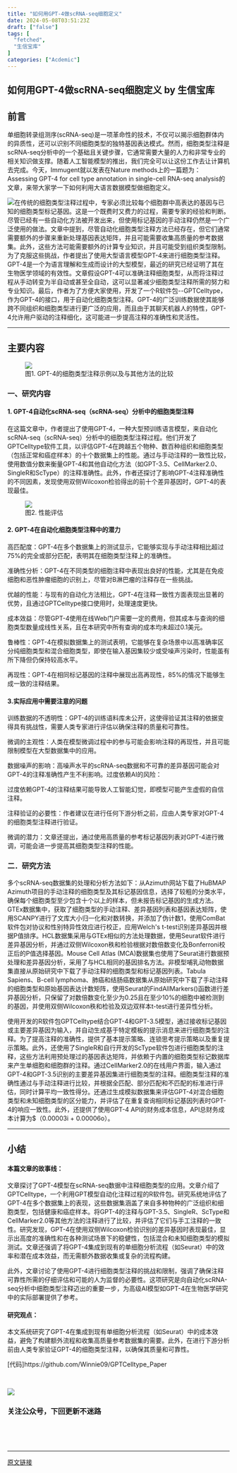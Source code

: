 ```yaml
---
title: "如何用GPT-4做scRNA-seq细胞定义"
date: 2024-05-08T03:51:23Z
draft: ["false"]
tags: [
  "fetched",
  "生信宝库"
]
categories: ["Acdemic"]
---
```

如何用GPT-4做scRNA-seq细胞定义 by 生信宝库
------
<div><section data-tool="mdnice编辑器" data-website="https://www.mdnice.com"><h2 data-tool="mdnice编辑器"><span></span><span>前言</span><span></span></h2><p data-tool="mdnice编辑器">单细胞转录组测序(scRNA-seq)是一项革命性的技术，不仅可以揭示细胞群体内的异质性，还可以识别不同细胞类型的独特基因表达模式。然而，细胞类型注释是scRNA-seq分析中的一个基础且关键步骤，它通常需要大量的人力和非常专业的相关知识做支撑。随着人工智能模型的推出，我们完全可以让这份工作去让计算机去完成。今天，Immugent就以发表在Nature methods上的一篇题为：Assessing GPT-4 for cell type annotation in single-cell RNA-seq analysis的文章，来带大家学一下如何利用大语言数据模型做细胞定义。</p><p data-tool="mdnice编辑器"><img data-imgfileid="100007227" data-ratio="0.40115440115440115" data-src="https://mmbiz.qpic.cn/mmbiz_png/GL6g5Y3aR7eBp4YULxIlkjaxuJic7OPOfnTDgHblfhASWkrLdlJcN4KVLjDowmHjq6TqFQeGAtvJLpfCzBDfT3w/640?wx_fmt=png&amp;from=appmsg" data-type="png" data-w="693" src="https://mmbiz.qpic.cn/mmbiz_png/GL6g5Y3aR7eBp4YULxIlkjaxuJic7OPOfnTDgHblfhASWkrLdlJcN4KVLjDowmHjq6TqFQeGAtvJLpfCzBDfT3w/640?wx_fmt=png&amp;from=appmsg">在传统的细胞类型注释过程中，专家必须比较每个细胞群中高表达的基因与已知的细胞类型标记基因。这是一个既费时又费力的过程，需要专家的经验和判断。尽管已经有一些自动化方法被开发出来，但使用标记基因的手动注释仍然是一个广泛使用的做法。文章中提到，尽管自动化细胞类型注释方法已经存在，但它们通常需要额外的步骤来重新处理基因表达矩阵，并且可能需要收集高质量的参考数据集。此外，这些方法可能需要额外的计算专业知识，并且可能受到组织类型限制。为了克服这些挑战，作者提出了使用大型语言模型GPT-4来进行细胞类型注释。GPT-4是一个为语言理解和生成而设计的大型模型，最近的研究已经证明了其在生物医学领域的有效性。文章假设GPT-4可以准确注释细胞类型，从而将注释过程从手动转变为半自动或甚至全自动，这可以显著减少细胞类型注释所需的努力和专业知识。最后，作者为了方便大家使用，开发了一个R软件包--GPTCelltype，作为GPT-4的接口，用于自动化细胞类型注释。GPT-4的广泛训练数据使其能够跨不同组织和细胞类型进行更广泛的应用，而且由于其聊天机器人的特性，GPT-4允许用户驱动的注释细化，这可能进一步提高注释的准确性和灵活性。</p><hr data-tool="mdnice编辑器"><h2 data-tool="mdnice编辑器"><span></span><span>主要内容</span><span></span></h2><figure data-tool="mdnice编辑器"><img data-imgfileid="100007226" data-ratio="0.7698986975397974" data-src="https://mmbiz.qpic.cn/mmbiz_png/GL6g5Y3aR7eBp4YULxIlkjaxuJic7OPOfhaMrvvYWHTUWnG1mScfgUvgrZoE92eMOv3CGPXmDSqCWChj2341LKQ/640?wx_fmt=png&amp;from=appmsg" data-type="png" data-w="691" src="https://mmbiz.qpic.cn/mmbiz_png/GL6g5Y3aR7eBp4YULxIlkjaxuJic7OPOfhaMrvvYWHTUWnG1mScfgUvgrZoE92eMOv3CGPXmDSqCWChj2341LKQ/640?wx_fmt=png&amp;from=appmsg"><figcaption>图1. GPT-4的细胞类型注释示例以及与其他方法的比较</figcaption></figure><h3 data-tool="mdnice编辑器"><span></span><span>一、研究内容</span><span></span></h3><h4 data-tool="mdnice编辑器"><span></span><span>1. GPT-4自动化scRNA-seq（scRNA-seq）分析中的细胞类型注释</span><span></span></h4><p data-tool="mdnice编辑器">在这篇文章中，作者提出了使用GPT-4，一种大型预训练语言模型，来自动化scRNA-seq（scRNA-seq）分析中的细胞类型注释过程。他们开发了GPTCelltype软件工具，以评估GPT-4在跨越五个物种、数百种组织和细胞类型（包括正常和癌症样本）的十个数据集上的性能。通过与手动注释的一致性比较，使用数值分数来衡量GPT-4和其他自动化方法（如GPT-3.5、CellMarker2.0、SingleR和ScType）的注释准确性。此外，作者还探讨了影响GPT-4注释准确性的不同因素，发现使用双侧Wilcoxon检验得出的前十个差异基因时，GPT-4的表现最佳。</p><figure data-tool="mdnice编辑器"><img data-imgfileid="100007225" data-ratio="1.2907431551499349" data-src="https://mmbiz.qpic.cn/mmbiz_png/GL6g5Y3aR7eBp4YULxIlkjaxuJic7OPOf9WfDHiahajlicQFkm1DkibfVXhwdCKeEbib6AN0Q7tHKPj2aSdbSEv5IPA/640?wx_fmt=png&amp;from=appmsg" data-type="png" data-w="767" src="https://mmbiz.qpic.cn/mmbiz_png/GL6g5Y3aR7eBp4YULxIlkjaxuJic7OPOf9WfDHiahajlicQFkm1DkibfVXhwdCKeEbib6AN0Q7tHKPj2aSdbSEv5IPA/640?wx_fmt=png&amp;from=appmsg"><figcaption>图2. 性能评估</figcaption></figure><h4 data-tool="mdnice编辑器"><span></span><span>2. GPT-4在自动化细胞类型注释中的潜力</span><span></span></h4><p data-tool="mdnice编辑器">高匹配度：GPT-4在多个数据集上的测试显示，它能够实现与手动注释相比超过75%的完全或部分匹配，表明其在细胞类型注释上的准确性。</p><p data-tool="mdnice编辑器">准确性分析：GPT-4在不同类型的细胞注释中表现出良好的性能，尤其是在免疫细胞和恶性肿瘤细胞的识别上，尽管对B淋巴瘤的注释存在一些挑战。</p><p data-tool="mdnice编辑器">优越的性能：与现有的自动化方法相比，GPT-4在注释一致性方面表现出显著的优势，且通过GPTCelltype接口使用时，处理速度更快。</p><p data-tool="mdnice编辑器">成本效益：尽管GPT-4使用在线Web门户需要一定的费用，但其成本与查询的细胞类型数量成线性关系，且在本研究中所有查询的成本均未超过0.1美元。</p><p data-tool="mdnice编辑器">鲁棒性：GPT-4在模拟数据集上的测试表明，它能够在复杂场景中以高准确率区分纯细胞类型和混合细胞类型，即使在输入基因集较少或受噪声污染时，性能虽有所下降但仍保持较高水平。</p><p data-tool="mdnice编辑器">再现性：GPT-4在相同标记基因的注释中展现出高再现性，85%的情况下能够生成一致的注释结果。</p><h4 data-tool="mdnice编辑器"><span></span><span>3.实际应用中需要注意的问题</span><span></span></h4><p data-tool="mdnice编辑器">训练数据的不透明性：GPT-4的训练语料库未公开，这使得验证其注释的依据变得具有挑战性，需要人类专家进行评估以确保注释的质量和可靠性。</p><p data-tool="mdnice编辑器">微调的主观性：人类在模型微调过程中的参与可能会影响注释的再现性，并且可能限制模型在大型数据集中的应用。</p><p data-tool="mdnice编辑器">数据噪声的影响：高噪声水平的scRNA-seq数据和不可靠的差异基因可能会对GPT-4的注释准确性产生不利影响。过度依赖AI的风险：</p><p data-tool="mdnice编辑器">过度依赖GPT-4的注释结果可能导致人工智能幻觉，即模型可能产生虚假的自信注释。</p><p data-tool="mdnice编辑器">注释验证的必要性：作者建议在进行任何下游分析之前，应由人类专家对GPT-4的细胞类型注释进行验证。</p><p data-tool="mdnice编辑器">微调的潜力：文章还提出，通过使用高质量的参考标记基因列表对GPT-4进行微调，可能会进一步提高其细胞类型注释的性能。</p><h3 data-tool="mdnice编辑器"><span></span><span>二．研究方法</span><span></span></h3><p data-tool="mdnice编辑器">多个scRNA-seq数据集的处理和分析方法如下：从Azimuth网站下载了HuBMAP Azimuth项目的手动注释的细胞类型及其标记基因信息，选择了较粗的分类水平，确保每个细胞类型至少包含十个以上的样本，但未报告标记基因的生成方法。GTEx数据集中，获取了细胞类型的手动注释、差异基因列表和基因表达矩阵，使用SCANPY进行了文库大小归一化和对数转换，并添加了伪计数1，使用ComBat软件包对协议和性别特异性效应进行校正，应用Welch's t-test识别差异基因并根据P值排序。HCL数据集采用与GTEx相似的方法处理数据，使用Seurat软件进行差异基因分析，并通过双侧Wilcoxon秩和检验根据对数倍数变化及Bonferroni校正后的P值选择基因。Mouse Cell Atlas (MCA)数据集也使用了Seurat进行数据预处理和差异基因分析，采用了与HCL相同的基因排名方法。非模型哺乳动物数据集直接从原始研究中下载了手动注释的细胞类型和标记基因列表。Tabula Sapiens、B-cell lymphoma、肺癌和结肠癌数据集从原始研究中下载了手动注释的细胞类型和原始基因表达计数矩阵，使用Seurat的FindAllMarkers()函数进行差异基因分析，只保留了对数倍数变化至少为0.25且在至少10%的细胞中被检测到的基因，并使用双侧Wilcoxon秩和检验及双边双样本t-test进行差异性分析。</p><p data-tool="mdnice编辑器">使用开发的R软件包GPTCelltype结合GPT-4和GPT-3.5模型，通过接收标记基因或主要差异基因为输入，并自动生成基于特定模板的提示消息来进行细胞类型的注释。为了提高注释的准确性，提供了基本提示策略、连锁思考提示策略以及重复提示策略。此外，还使用了SingleR和自行开发的ScType软件包进行细胞类型的注释，这些方法利用预处理过的基因表达矩阵，并依赖于内置的细胞类型标记数据库来产生单细胞和细胞群的注释。通过CellMarker2.0的在线用户界面，输入通过GPT-4和GPT-3.5识别的主要差异基因集进行细胞类型的注释。细胞类型注释的准确性通过与手动注释进行比较，并根据全匹配、部分匹配和不匹配的标准进行评估，同时计算平均一致性得分。还通过生成模拟数据集来评估GPT-4对混合细胞类型和未知细胞类型的区分能力，并评估了在重复查询相同标记基因列表时GPT-4的响应一致性。此外，还提供了使用GPT-4 API的财务成本信息，API总财务成本计算为$（0.00003i + 0.00006o）。</p><hr data-tool="mdnice编辑器"><h2 data-tool="mdnice编辑器"><span></span><span>小结</span><span></span></h2><h4 data-tool="mdnice编辑器"><span></span><span>本篇文章的故事线：</span><span></span></h4><p data-tool="mdnice编辑器">文章探讨了GPT-4模型在scRNA-seq数据中注释细胞类型的应用。文章介绍了GPTCelltype，一个利用GPT模型自动化注释过程的R软件包。研究系统地评估了GPT-4在多个数据集上的表现，这些数据集涵盖了来自多种物种的广泛组织和细胞类型，包括健康和癌症样本。将GPT-4的注释与GPT-3.5、SingleR、ScType和CellMarker2.0等其他方法的注释进行了比较，并评估了它们与手工注释的一致性。研究发现，GPT-4在使用双侧Wilcoxon检验识别的差异基因时表现最佳，显示出高度的准确性和在各种测试场景下的稳健性，包括混合和未知细胞类型的模拟测试。文章还强调了将GPT-4集成到现有的单细胞分析流程（如Seurat）中的效率和潜在成本效益，而无需额外数据收集或复杂的流程构建。</p><p data-tool="mdnice编辑器">此外，文章讨论了使用GPT-4进行细胞类型注释的挑战和限制，强调了确保注释可靠性所需的仔细评估和可能的人为监督的必要性。这项研究是向自动化scRNA-seq分析中细胞类型注释迈出的重要一步，为高级AI模型如GPT-4在生物医学研究中的实际部署提供了参考。</p><h4 data-tool="mdnice编辑器"><span></span><span>研究观点：</span><span></span></h4><p data-tool="mdnice编辑器">本文系统研究了GPT-4在集成到现有单细胞分析流程（如Seurat）中的成本效益，避免了构建额外流程和收集高质量参考数据集的需要。此外，在进行下游分析前由人类专家验证GPT-4的细胞类型注释，以确保其质量和可靠性。</p><p data-tool="mdnice编辑器">[代码]https://github.com/Winnie09/GPTCelltype_Paper</p><p data-tool="mdnice编辑器"><br></p></section><p><img data-imgfileid="100007234" data-ratio="1" data-s="300,640" data-src="https://mmbiz.qpic.cn/mmbiz_jpg/GL6g5Y3aR7eUr3zZytdDPl7kPJBscWxTDlwbSxRjmMoYpSCSmlGicFibnLH3pvictSibFwekOaooibv9Ria0zSCrC2icg/640?wx_fmt=jpeg" data-type="jpeg" data-w="344" src="https://mmbiz.qpic.cn/mmbiz_jpg/GL6g5Y3aR7eUr3zZytdDPl7kPJBscWxTDlwbSxRjmMoYpSCSmlGicFibnLH3pvictSibFwekOaooibv9Ria0zSCrC2icg/640?wx_fmt=jpeg"></p><h3 data-tool="mdnice编辑器"><span>关注公众号，下回更新不迷路</span></h3><section><br></section><section><mp-common-profile data-pluginname="mpprofile" data-weui-theme="light" data-id="MzI4MjY5ODI1Nw==" data-headimg="http://mmbiz.qpic.cn/mmbiz_png/GL6g5Y3aR7f0yanILMQZCnw1duTMROQRvgDqVjlYcrljTRy1E4ZLppLG6zicdd3h0IwjLpxnum1V5KsowibJM1sw/0?wx_fmt=png" data-nickname="生信宝库" data-alias="sxbk2020" data-signature="本公众号只用于生信知识的收集与传播，以及生信人之间互相交流和学习，不会涉及任何商业利益。本公众号各小编平时忙于科研，更新文章较其它同类型公众号较慢，但保持宁缺毋滥的本心，只更新对大家有用的推文。" data-from="2" data-is_biz_ban="0"></mp-common-profile></section><p><br></p><p><mp-style-type data-value="3"></mp-style-type></p></div>  
<hr>
<a href="https://mp.weixin.qq.com/s/XMfo2zueE8G6F8TXCz44aQ",target="_blank" rel="noopener noreferrer">原文链接</a>
